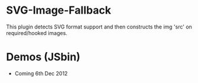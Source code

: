 SVG-Image-Fallback
=========================

This plugin detects SVG format support and then constructs the img 'src' on required/hooked images.

# Demos (JSbin)
- Coming 6th Dec 2012